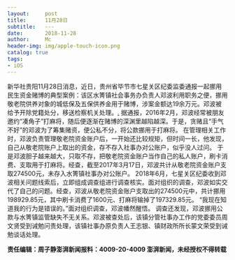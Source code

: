 ```yaml
---
layout:     post
title:      11月28日
subtitle:   ---
date:       2018-11-28
author:     Mc
header-img: img/apple-touch-icon.png
catalog: true
tags:
- iOS
---
```


新华社贵阳11月28日消息，近日，贵州省毕节市七星关区纪委监委通报一起挪用民生资金赌博的典型案例：该区水箐镇社会事务办负责人邓波利用职务之便，挪用敬老院供养对象的城低保及五保供养金用于赌博，涉案金额达19余万元。邓波被给予开除党籍处分，移送检察机关处理。[.](https://www.thepaper.cn/newsDetail_forward_2681924 ".")
据通报，2016年2月，邓波经常被朋友邀约“凑角子”打麻将，随后便逐渐在赌博的深渊里越陷越深。于是，贪赌且“手气不好”的邓波为了筹集赌资，便公私不分，将公款挪用于打麻将。
在管理相关工作时，邓波负责管理敬老院资金账户后，一开始还比较规矩，但时间一长，他发现，自己从敬老院账户上取出的资金，存不存入社事办对公账户，似乎没人过问。
于是邓波胆子越来越大，只取不存，把敬老院资金账户当作自己的私人账户，刷卡消费、支取用于打麻将。经查，截至2017年3月17日，邓波共计从敬老院资金账户支取274500元，未存入水箐镇社事办对公账户。
2018年6月，七星关区纪委收到邓波相关问题线索后，立即组成调查组进行调查核实。面对组织的调查，邓波如实交代了自己的问题。经查，邓波从敬老院资金账户支取出的274500元中，共计挪用198929.85元，其中刷卡消费了1600元、打麻将输掉了197329.85元。
“我现在知道我的行为是错误的。”面对组织调查，邓波幡然醒悟。
调查还发现，邓波挪用公款与水箐镇监管缺失不无关系。邓波被查处后，该镇分管社事办工作的党委委员周文贤受到诫勉问责处理，该镇社事办原负责人王志银、镇财政所所长蒙文荣受到诫勉谈话处理。

**责任编辑：周子静澎湃新闻报料：4009-20-4009   澎湃新闻，未经授权不得转载**
